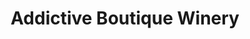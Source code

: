 ---
title: "Addictive Boutique Winery"
url: /jackson-heights/addictive-boutique-winery/
shop: wine
---